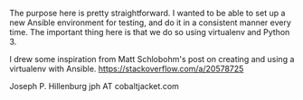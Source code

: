 The purpose here is pretty straightforward. I wanted to be able to set up a new Ansible
environment for testing, and do it in a consistent manner every time. The important thing
here is that we do so using virtualenv and Python 3.

I drew some inspiration from Matt Schlobohm's post on creating and using a virtualenv
with Ansible. https://stackoverflow.com/a/20578725


Joseph P. Hillenburg
jph AT cobaltjacket.com
